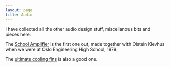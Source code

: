 ```yaml
---
layout: page
title: Audio 
---
```


I have collected all the other audio design stuff, miscellanous bits and pieces here. 

The [School Amplifier](schoolamplifier) is the first one out, made together with Oistein Klevhus when we were at Oslo Engineering High School, 1979.

The [ultimate cooling fins](cooling_fins) is also a good one.  

